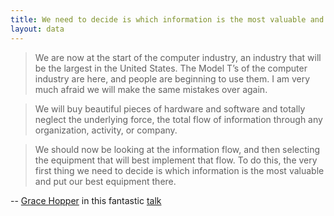 ```yaml
---
title: We need to decide is which information is the most valuable and put our best equipment there
layout: data
---
```


> We are now at the start of the computer industry, an industry that will be the largest in the United States. The Model T’s of the computer industry are here, and people are beginning to use them. I am very much afraid we will make the same mistakes over again.

> We will buy beautiful pieces of hardware and software and totally neglect the underlying force, the total flow of information through any organization, activity, or company. 

> We should now be looking at the information flow, and then selecting the equipment that will best implement that flow. To do this, the very first thing we need to decide is which information is the most valuable and put our best equipment there.

-- [Grace Hopper](https://en.wikipedia.org/wiki/Grace_Hopper) in this fantastic [talk](https://www.youtube.com/watch?v=_bP14OzIJWI)
